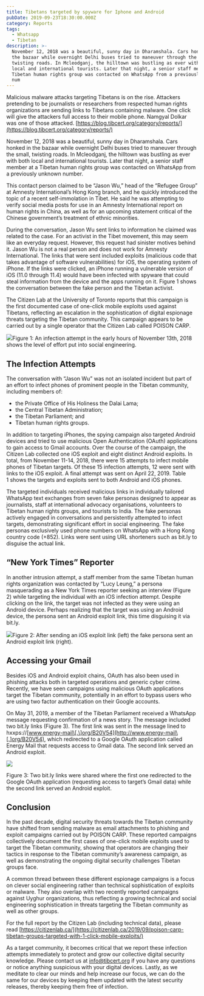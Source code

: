 ```yaml
---
title: Tibetans targeted by spyware for Iphone and Android
pubDate: 2019-09-23T18:30:00.000Z
category: Reports
tags:
  - Whatsapp
  - Tibetan
description: >-
  November 12, 2018 was a beautiful, sunny day in Dharamshala. Cars honked in
  the bazaar while overnight Delhi buses tried to maneuver through the small,
  twisting roads. In Mcleodganj, the hilltown was bustling as ever with both
  local and international tourists. Later that night, a senior staff member at a
  Tibetan human rights group was contacted on WhatsApp from a previously unknown
  num
---
```


Malicious malware attacks targeting Tibetans is on the rise. Attackers pretending to be journalists or researchers from respected human rights organizations are sending links to Tibetans containing malware. One click will give the attackers full access to their mobile phone. Namgyal Dolkar was one of those attacked. [https://blog.tibcert.org/category/reports/](https://blog.tibcert.org/category/reports/)

November 12, 2018 was a beautiful, sunny day in Dharamshala. Cars honked in the bazaar while overnight Delhi buses tried to maneuver through the small, twisting roads. In Mcleodganj, the hilltown was bustling as ever with both local and international tourists. Later that night, a senior staff member at a Tibetan human rights group was contacted on WhatsApp from a previously unknown number.

This contact person claimed to be “Jason Wu,” head of the “Refugee Group” at Amnesty International’s Hong Kong branch, and he quickly introduced the topic of a recent self-immolation in Tibet. He said he was attempting to verify social media posts for use in an Amnesty International report on human rights in China, as well as for an upcoming statement critical of the Chinese government’s treatment of ethnic minorities.

During the conversation, Jason Wu sent links to information he claimed was related to the case. For an activist in the Tibet movement, this may seem like an everyday request. However, this request had sinister motives behind it. Jason Wu is not a real person and does not work for Amnesty International. The links that were sent included exploits (malicious code that takes advantage of software vulnerabilities) for iOS, the operating system of iPhone. If the links were clicked, an iPhone running a vulnerable version of iOS (11.0 through 11.4) would have been infected with spyware that could steal information from the device and the apps running on it. Figure 1 shows the conversation between the fake person and the Tibetan activist.

The Citizen Lab at the University of Toronto reports that this campaign is the first documented case of one-click mobile exploits used against Tibetans, reflecting an escalation in the sophistication of digital espionage threats targeting the Tibetan community. This campaign appears to be carried out by a single operator that the Citizen Lab called POISON CARP.

![](</assets/blog report/1.jpg>)Figure 1: An infection attempt in the early hours of November 13th, 2018 shows the level of effort put into social engineering.

## The Infection Attempts

The conversation with “Jason Wu” was not an isolated incident but part of an effort to infect phones of prominent people in the Tibetan community, including members of: 

* the Private Office of His Holiness the Dalai Lama; 
* the Central Tibetan Administration;
* the Tibetan Parliament; and 
* Tibetan human rights groups.

In addition to targeting iPhones, the spying campaign also targeted Android devices and tried to use malicious Open Authentication (OAuth) applications to gain access to Gmail accounts. Over the course of the campaign, the Citizen Lab collected one iOS exploit and eight distinct Android exploits. In total, from November 11-14, 2018, there were 15 attempts to infect mobile phones of Tibetan targets. Of these 15 infection attempts, 12 were sent with links to the iOS exploit. A final attempt was sent on April 22, 2019. Table 1 shows the targets and exploits sent to both Android and iOS phones.

The targeted individuals received malicious links in individually tailored WhatsApp text exchanges from seven fake personas designed to appear as journalists, staff at international advocacy organisations, volunteers to Tibetan human rights groups, and tourists to India. The fake personas actively engaged in conversations and persistently attempted to infect targets, demonstrating significant effort in social engineering. The fake personas exclusively used phone numbers on WhatsApp with a Hong Kong country code (+852). Links were sent using URL shorteners such as bit.ly to disguise the actual link. 

## “New York Times” Reporter 

In another intrusion attempt, a staff member from the same Tibetan human rights organization was contacted by “Lucy Leung,” a persona masquerading as a New York Times reporter seeking an interview (Figure 2) while targeting the individual with an iOS infection attempt. Despite clicking on the link, the target was not infected as they were using an Android device. Perhaps realizing that the target was using an Android device, the persona sent an Android exploit link, this time disguising it via bit.ly.

![](</assets/blog report/4.jpg>)Figure 2: After sending an iOS exploit link (left) the fake persona sent an Android exploit link (right).

## Accessing your Gmail

Besides iOS and Android exploit chains, OAuth has also been used in phishing attacks both in targeted operations and generic cyber crime. Recently, we have seen campaigns using malicious OAuth applications target the Tibetan community, potentially in an effort to bypass users who are using two factor authentication on their Google accounts. 

On May 31, 2019, a member of the Tibetan Parliament received a WhatsApp message requesting confirmation of a news story. The message included two bit.ly links (Figure 3). The first link was sent in the message lined to hxxps\://[www.energy-mail\[.\]org/B20V54](http://www.energy-mail\[.]org/B20V54), which redirected to a Google OAuth application called Energy Mail that requests access to Gmail data. The second link served an Android exploit. 

![](</assets/blog report/5.jpg>)

Figure 3: Two bit.ly links were shared where the first one redirected to the Google OAuth application (requesting access to target’s Gmail data) while the second link served an Android exploit.

## Conclusion

In the past decade, digital security threats towards the Tibetan community have shifted from sending malware as email attachments to phishing and exploit campaigns carried out by POISON CARP. These reported campaigns collectively document the first cases of one-click mobile exploits used to target the Tibetan community, showing that operators are changing their tactics in response to the Tibetan community’s awareness campaign, as well as demonstrating the ongoing digital security challenges Tibetan groups face. 

A common thread between these different espionage campaigns is a focus on clever social engineering rather than technical sophistication of exploits or malware. They also overlap with two recently reported campaigns against Uyghur organizations, thus reflecting a growing technical and social engineering sophistication in threats targeting the Tibetan community as well as other groups. 

For the full report by the Citizen Lab (including technical data), please read [https://citizenlab.ca/](https://citizenlab.ca/2019/09/poison-carp-tibetan-groups-targeted-with-1-click-mobile-exploits/)

As a target community, it becomes critical that we report these infection attempts immediately to protect and grow our collective digital security knowledge. Please contact us at [info@tibcert.org](mailto:info@tibcert.org) if you have any questions or notice anything suspicious with your digital devices. Lastly, as we meditate to clear our minds and help increase our focus, we can do the same for our devices by keeping them updated with the latest security releases, thereby keeping them free of infection.
